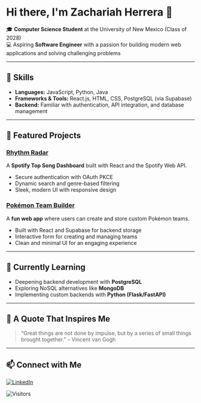 # Hi there, I'm Zachariah Herrera 👋

🎓 **Computer Science Student** at the University of New Mexico (Class of 2028)  
💻 Aspiring **Software Engineer** with a passion for building modern web applications and solving challenging problems  

---

## 🔧 Skills
- **Languages:** JavaScript, Python, Java  
- **Frameworks & Tools:** React.js, HTML, CSS, PostgreSQL (via Supabase)  
- **Backend:** Familiar with authentication, API integration, and database management  

---

## 🚀 Featured Projects
### [Rhythm Radar](https://github.com/zacheratk/rhythm-radar)
A **Spotify Top Song Dashboard** built with React and the Spotify Web API.  
- Secure authentication with OAuth PKCE  
- Dynamic search and genre-based filtering  
- Sleek, modern UI with responsive design  

### [Pokémon Team Builder](https://github.com/zacheratk/pokemon-team-builder)
A **fun web app** where users can create and store custom Pokémon teams.  
- Built with React and Supabase for backend storage  
- Interactive form for creating and managing teams  
- Clean and minimal UI for an engaging experience  

---

## 🌱 Currently Learning
- Deepening backend development with **PostgreSQL**  
- Exploring NoSQL alternatives like **MongoDB**  
- Implementing custom backends with **Python (Flask/FastAPI)**  

---

## 💬 A Quote That Inspires Me
> “Great things are not done by impulse, but by a series of small things brought together.” – Vincent van Gogh  

---

## 📫 Connect with Me
[![LinkedIn](https://img.shields.io/badge/LinkedIn-Zachariah%20Herrera%20Atkins-blue?logo=linkedin&logoColor=white)](https://www.linkedin.com/in/zacheratk/)  

![Visitors](https://komarev.com/ghpvc/?username=zacheratk&color=blue)
